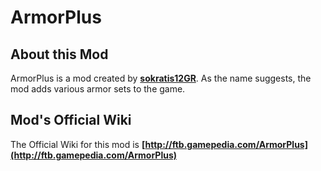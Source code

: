 # ArmorPlus

About this Mod
---

ArmorPlus is a mod created by **[sokratis12GR](http://ftb.gamepedia.com/sokratis12GR)**. As the name suggests, the mod adds various armor sets to the game.


Mod's Official Wiki
---

The Official Wiki for this mod is
**[http://ftb.gamepedia.com/ArmorPlus](http://ftb.gamepedia.com/ArmorPlus)**
